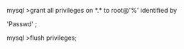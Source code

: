 mysql \>grant all privileges on \*.\* to root@\'%\' identified by

\'Passwd\' ;

mysql \>flush privileges;

